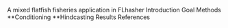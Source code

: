 A mixed flatfish fisheries application in FLhasher
Introduction
Goal
Methods 
**Conditioning
**Hindcasting
Results
References

